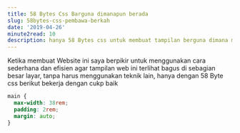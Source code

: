 ```yaml
---
title: 58 Bytes Css Barguna dimanapun berada 
slug: 58bytes-css-pembawa-berkah
date: '2019-04-26'
minute2read: 10
description: hanya 58 Bytes css untuk membuat tampilan berguna dimana mana
---
```

Ketika membuat Website ini saya berpikir untuk menggunakan cara sederhana dan efisien agar tampilan web ini terlihat bagus di sebagian besar layar, tanpa harus menggunakan teknik lain, hanya dengan 58 Byte css berikut bekerja dengan cukp baik
```css
main {
  max-width: 38rem;
  padding: 2rem;
  margin: auto;
}
```